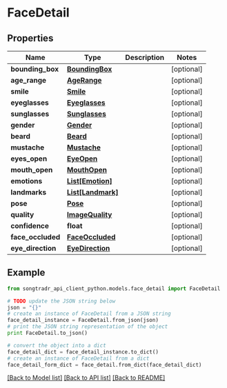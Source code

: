 # FaceDetail


## Properties
Name | Type | Description | Notes
------------ | ------------- | ------------- | -------------
**bounding_box** | [**BoundingBox**](BoundingBox.md) |  | [optional] 
**age_range** | [**AgeRange**](AgeRange.md) |  | [optional] 
**smile** | [**Smile**](Smile.md) |  | [optional] 
**eyeglasses** | [**Eyeglasses**](Eyeglasses.md) |  | [optional] 
**sunglasses** | [**Sunglasses**](Sunglasses.md) |  | [optional] 
**gender** | [**Gender**](Gender.md) |  | [optional] 
**beard** | [**Beard**](Beard.md) |  | [optional] 
**mustache** | [**Mustache**](Mustache.md) |  | [optional] 
**eyes_open** | [**EyeOpen**](EyeOpen.md) |  | [optional] 
**mouth_open** | [**MouthOpen**](MouthOpen.md) |  | [optional] 
**emotions** | [**List[Emotion]**](Emotion.md) |  | [optional] 
**landmarks** | [**List[Landmark]**](Landmark.md) |  | [optional] 
**pose** | [**Pose**](Pose.md) |  | [optional] 
**quality** | [**ImageQuality**](ImageQuality.md) |  | [optional] 
**confidence** | **float** |  | [optional] 
**face_occluded** | [**FaceOccluded**](FaceOccluded.md) |  | [optional] 
**eye_direction** | [**EyeDirection**](EyeDirection.md) |  | [optional] 

## Example

```python
from songtradr_api_client_python.models.face_detail import FaceDetail

# TODO update the JSON string below
json = "{}"
# create an instance of FaceDetail from a JSON string
face_detail_instance = FaceDetail.from_json(json)
# print the JSON string representation of the object
print FaceDetail.to_json()

# convert the object into a dict
face_detail_dict = face_detail_instance.to_dict()
# create an instance of FaceDetail from a dict
face_detail_form_dict = face_detail.from_dict(face_detail_dict)
```
[[Back to Model list]](../README.md#documentation-for-models) [[Back to API list]](../README.md#documentation-for-api-endpoints) [[Back to README]](../README.md)


